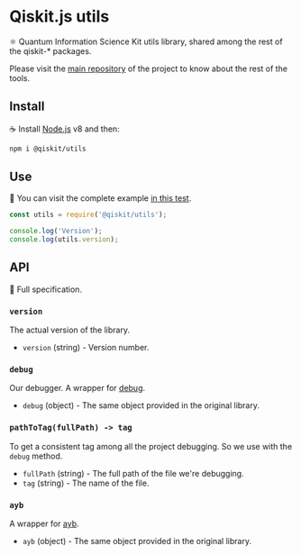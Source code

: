 # Qiskit.js utils

:atom_symbol: Quantum Information Science Kit utils library, shared among the rest of the qiskit-\* packages.

Please visit the [main repository](https://github.com/Qiskit/qiskit-js) of the project to know about the rest of the tools.

## Install

:coffee: Install [Node.js](https://nodejs.org/download) v8 and then:

```sh
npm i @qiskit/utils
```

## Use

:pencil: You can visit the complete example [in this test](./test/functional/index.js).

```js
const utils = require('@qiskit/utils');

console.log('Version');
console.log(utils.version);
```

## API

:eyes: Full specification.

### `version`

The actual version of the library.

* `version` (string) - Version number.

### `debug`

Our debugger. A wrapper for [debug](https://github.com/visionmedia/debug).

* `debug` (object) - The same object provided in the original library.

### `pathToTag(fullPath) -> tag`

To get a consistent tag among all the project debugging. So we use with the `debug` method.

* `fullPath` (string) - The full path of the file we're debugging.
* `tag` (string) - The name of the file.

### `ayb`

A wrapper for [ayb](https://github.com/nerddiffer/all-your-base).

* `ayb` (object) - The same object provided in the original library.
